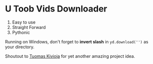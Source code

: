 # U Toob Vids Downloader

1. Easy to use
2. Straight Forward
3. Pythonic

Running on Windows, don't forget to **invert slash** in `yd.download('')` as your directory.

Shoutout to [Tuomas Kivioja](https://youtu.be/vEQ8CXFWLZU?si=77gxgWVcu8gccVHo) for yet another amazing project idea.
